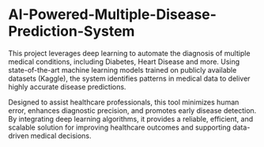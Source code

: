 # AI-Powered-Multiple-Disease-Prediction-System
This project leverages deep learning to automate the diagnosis of multiple medical conditions, including Diabetes, Heart Disease and more. Using state-of-the-art machine learning models trained on publicly available datasets (Kaggle), the system identifies patterns in medical data to deliver highly accurate disease predictions.

Designed to assist healthcare professionals, this tool minimizes human error, enhances diagnostic precision, and promotes early disease detection. By integrating deep learning algorithms, it provides a reliable, efficient, and scalable solution for improving healthcare outcomes and supporting data-driven medical decisions.
